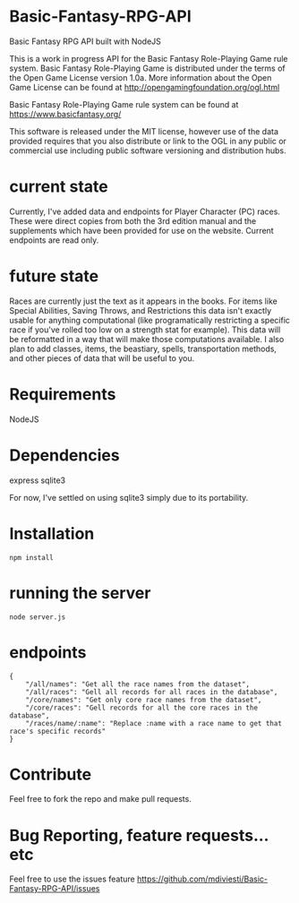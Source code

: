 # Basic-Fantasy-RPG-API
Basic Fantasy RPG API built with NodeJS

This is a work in progress API for the Basic Fantasy Role-Playing Game rule system. 
Basic Fantasy Role-Playing Game is distributed under the terms of the Open Game License version 1.0a. More 
information about the Open Game License can be found at 
http://opengamingfoundation.org/ogl.html  

Basic Fantasy Role-Playing Game rule system can be found at https://www.basicfantasy.org/ 

This software is released under the MIT license, however use of the data provided requires that you also distribute 
or link to the OGL in any public or commercial use including public software versioning and distribution hubs. 

# current state
Currently, I've added data and endpoints for Player Character (PC) races. These were direct copies from both the 3rd 
edition manual and the supplements which have been provided for use on the website. 
Current endpoints are read only.

# future state
Races are currently just the text as it appears in the books. For items like Special Abilities, Saving Throws, and 
Restrictions this data isn't exactly usable for anything computational (like programatically restricting a specific 
race if you've rolled too low on a strength stat for example). This data will be reformatted in a way that will make 
those computations available. 
I also plan to add classes, items, the beastiary, spells, transportation methods, and other pieces of data that will 
be useful to you.

# Requirements
NodeJS

# Dependencies 
express
sqlite3 

For now, I've settled on using sqlite3 simply due to its portability.

# Installation
```npm install```

# running the server
```node server.js```

# endpoints
```
{
    "/all/names": "Get all the race names from the dataset",
    "/all/races": "Gell all records for all races in the database",
    "/core/names": "Get only core race names from the dataset",
    "/core/races": "Gell records for all the core races in the database",
    "/races/name/:name": "Replace :name with a race name to get that race's specific records"
}
```

# Contribute
Feel free to fork the repo and make pull requests.

# Bug Reporting, feature requests... etc
Feel free to use the issues feature https://github.com/mdiviesti/Basic-Fantasy-RPG-API/issues
